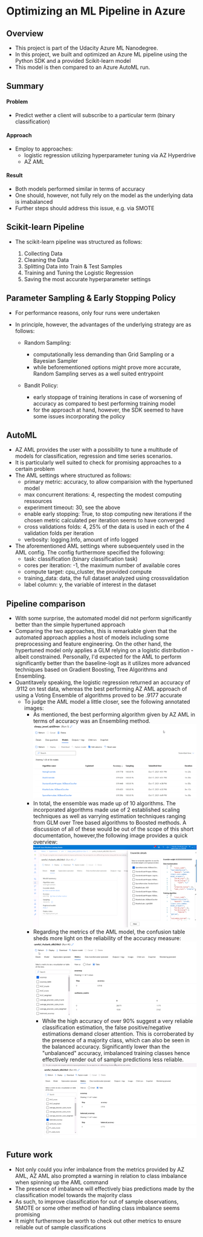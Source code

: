 # Optimizing an ML Pipeline in Azure

## Overview
- This project is part of the Udacity Azure ML Nanodegree.
- In this project, we built and optimized an Azure ML pipeline using the Python SDK and a provided Scikit-learn model
- This model is then compared to an Azure AutoML run.

## Summary

#### Problem 

- Predict wether a client will subscribe to a particular term (binary classification)

#### Approach
- Employ to approaches: 
    - logistic regression utilizing hyperparameter tuning via AZ Hyperdrive
    - AZ AML

#### Result

- Both models performed similar in terms of accuracy
- One should, however, not fully rely on the model as the underlying data is imabalanced
- Further steps should address this issue, e.g. via SMOTE

## Scikit-learn Pipeline
- The scikit-learn pipeline was structured as follows:

    1. Collecting Data
    2. Cleaning the Data
    3. Splitting Data into Train & Test Samples
    4. Training and Tuning the Logistic Regression
    5. Saving the most accurate hyperparameter settings

## Parameter Sampling & Early Stopping Policy
- For performance reasons, only four runs were undertaken
- In principle, however, the advantages of the underlying strategy are as follows:

    - Random Sampling:
        - computationally less demanding than Grid Sampling or a Bayesian Sampler
        - while beforementioned options might prove more accurate, Random Sampling serves as a well suited entrypoint
    
    - Bandit Policy:
        - early stoppage of training iterations in case of worsening of accuracy as compared to best performing training model
        - for the approach at hand, however, the SDK seemed to have some issues incorporating the policy 

## AutoML
- AZ AML provides the user with a possibility to tune a multitude of models for classification, regression and time series scenarios.
- It is particularly well suited to check for promising approaches to a certain problem
- The AML settings where structured as follows:
    - primary metric: accuracy, to allow comparision with the hypertuned model
    - max concurrent iterations: 4, respecting the modest computing ressources
    - experiment timeout: 30, see the above
    - enable early stopping: True, to stop computing new iterations if the chosen metric calculated per iteration seems to have converged
    - cross validations folds: 4, 25% of the data is used in each of the 4 validation folds per iteration
    - verbosity: logging.Info, amount of info logged
- The aforementioned AML settings where subsequentely used in the AML config. The config furthermore specified the following:
    - task: classification (binary classification task)
    - cores per iteration: -1, the maximum number of available cores
    - compute target: cpu_cluster, the provided compute
    - training_data: data, the full dataset analyzed using crossvalidation
    - label column: y, the variable of interest in the dataset

## Pipeline comparison
- With some surprise, the automated model did not perform significantly better than the simple  hypertuned approach
- Comparing the two approaches, this is remarkable given that the automated approach applies a host of models including some preprocessing and feature engineering. On the other hand, the hypertuned model only applies a GLM relying on a logistic distribution - albeit constrained. Personally, I'd expected for the AML to perform significantly better than the baseline-logit as it utilizes more advanced techniques based on Gradient Boosting, Tree Algorithms and Ensembling.
- Quantitavely speaking, the logistic regression returned an accuracy of .9112 on test data, whereas the best performing AZ AML approach of using a Voting Ensemble of algorithms proved to be .9177 accurate
    - To judge the AML model a little closer, see the following annotated images:
        - As mentioned, the best performing algorithm given by AZ AML in terms of accuracy was an Ensembling method.
        ![Ensemble Methods](./AML/AML_sorted.png)
        - In total, the ensemble was made up of 10 algorithms. The incorporated algorithms made use of 2 established scaling techniques as well as varrying estimation techniques ranging from GLM over Tree based algorithms to Boosted methods. A discussion of all of these would be out of the scope of this short documentation, however,the following image provides a quick overview: 
        ![Ensemble Details](./AML/AML_ensembling_details.png)
        - Regarding the metrics of the AML model, the confusion table sheds more light on the reliability of the accuracy measure:
        ![AML Confusion Table](./AML/AML_confusion_table.png)
            - While the high accuracy of over 90% suggest a very reliable classification estimation, the false positive/negative estimations demand closer attention. This is corroberated by the presence of a majority class, which can also be seen in the balanced accuracy. Significantly lower than the "unbalanced" accuracy, imbalanced training classes hence effectively render out of sample predictions less reliable.
            ![AML Accuracy](./AML/AML_balanced_acc.png)
            
## Future work
- Not only could you infer imbalance from the metrics provided by AZ AML, AZ AML also prompted a warning in relation to class imbalance when spinning up the AML command
- The presence of imbalance will effectively bias predictions made by the classification model towards the majority class
- As such, to improve classification for out of sample observations, SMOTE or some other method of handling class imbalance seems promising
- It might furthermore be worth to check out other metrics to ensure reliable out of sample classifications